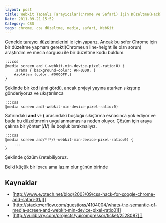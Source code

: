 ```yaml
---
layout: post
title: Webkit Tabanlı Tarayıcılar(Chrome ve Safari) İçin Düzeltme(Hack) Sorunu ve Çözümü
Date: 2011-09-21 15:52
Category: CSS
tags: chrome, css düzeltme, media, safari, WebKit
---
```


Genelde [tarayıcı düzeltmelerini][] ie için yaparız. Ancak bu sefer
Chrome için bir düzeltme yapmam gerekti(Chrome’un line-height ile olan
sorun) araştırdım ve media sorgusu ile bir düzeltme kodu buldum.

	:::css
	@media screen and (-webkit-min-device-pixel-ratio:0) {
	    .arama { background-color: #FF0000; }
	    #solAlan {color: #0000FF;}
	}

Şeklinde bir kod işimi gördü, ancak projeyi yayına atarken sıkıştırıp
gönderiyoruz ve sıkıştırılınca

	:::css
	@media screen and(-webkit-min-device-pixel-ratio:0)

Satırındaki **and** ve **(** arasındaki boşluğu sıkıştırma esnasında yok
ediyor ve buda bu düzeltmenin uygulanmamasına neden oluyor. Çözüm için
araya çakma bir yöntem(**/*!*/**) ile boşluk bırakmalıyız.

	:::css
	@media screen and/*!*/(-webkit-min-device-pixel-ratio:0) {
		...
	}


Şeklinde çözüm üretebiliyoruz.

Belki küçük bir ipucu ama lazım olur günün birinde

## Kaynaklar

-   [http://www.evotech.net/blog/2008/09/css-hack-for-google-chrome-and-safari-31/][]
-   [http://stackoverflow.com/questions/4104004/whats-the-semantic-of-media-screen-and-webkit-min-device-pixel-ratio0][]
-   [http://yuilibrary.com/projects/yuicompressor/ticket/2528087][]


  [tarayıcı düzeltmelerini]: http://www.fatihhayrioglu.com/tum-tarayicilar-icin-css-duzeltmelerihack/
  [http://www.evotech.net/blog/2008/09/css-hack-for-google-chrome-and-safari-31/]: http://www.evotech.net/blog/2008/09/css-hack-for-google-chrome-and-safari-31/
  [http://stackoverflow.com/questions/4104004/whats-the-semantic-of-media-screen-and-webkit-min-device-pixel-ratio0]: http://stackoverflow.com/questions/4104004/whats-the-semantic-of-media-screen-and-webkit-min-device-pixel-ratio0
  [http://yuilibrary.com/projects/yuicompressor/ticket/2528087]: http://yuilibrary.com/projects/yuicompressor/ticket/2528087
